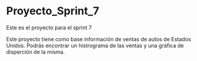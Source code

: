 # Proyecto_Sprint_7
Este es el proyecto para el sprint 7

Este proyecto tiene como base información de ventas de autos de Estados Unidos.
Podrás encontrar un histrograma de las ventas y una gráfica de disperción de la misma.
